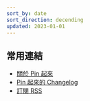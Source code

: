 ```yaml
---
sort_by: date
sort_direction: decending
updated: 2023-01-01
---
```


## 常用連結

- [關於 Pin 起來](/about/)
- [Pin 起來的 Changelog](/changelog/)
- [訂閱 RSS](/atom.xml)
